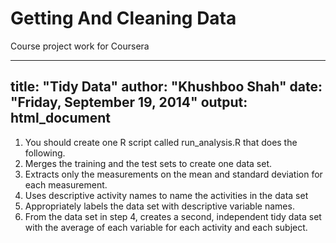 Getting And Cleaning Data
======================

Course project work for Coursera

---
title: "Tidy Data"
author: "Khushboo Shah"
date: "Friday, September 19, 2014"
output: html_document
---

1. You should create one R script called run_analysis.R that does the following. 
2. Merges the training and the test sets to create one data set.
3. Extracts only the measurements on the mean and standard deviation for each measurement. 
4. Uses descriptive activity names to name the activities in the data set
5. Appropriately labels the data set with descriptive variable names. 
6. From the data set in step 4, creates a second, independent tidy data set with the average of each variable for each activity and each subject.